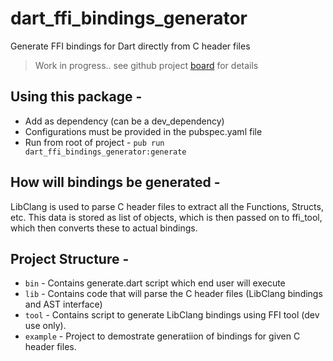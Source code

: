 # dart_ffi_bindings_generator

Generate FFI bindings for Dart directly from C header files

> Work in progress.. see github project [board](https://github.com/mannprerak2/dart_ffi_bindings_generator/projects/1) for details

## Using this package - 
- Add as dependency (can be a dev_dependency)
- Configurations must be provided in the pubspec.yaml file
- Run from root of project - `pub run dart_ffi_bindings_generator:generate`

## How will bindings be generated -
LibClang is used to parse C header files to extract all the Functions, Structs, etc. This data is stored as list of objects, which is then passed on to ffi_tool, which then converts these to actual bindings.

## Project Structure -

- `bin` - Contains generate.dart script which end user will execute
- `lib` - Contains code that will parse the C header files (LibClang bindings and AST interface)
- `tool` - Contains script to generate LibClang bindings using FFI tool (dev use only).
- `example` - Project to demostrate generatiion of bindings for given C header files.